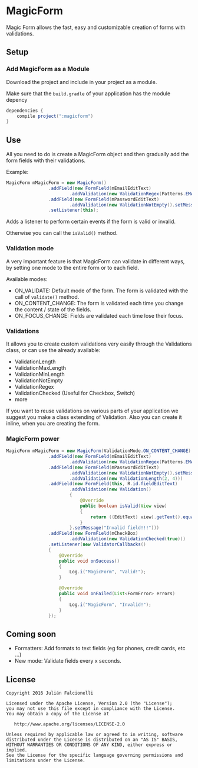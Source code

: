 MagicForm 
===========

Magic Form allows the fast, easy and customizable creation of forms with validations.

Setup
-----
### Add MagicForm as a Module
Download the project and include in your project as a module.

Make sure that the `build.gradle` of your application has the module depency

```groovy
dependencies {
    compile project(":magicform")
}
```

Use
-----

All you need to do is create a MagicForm object and then gradually add the form fields with their validations.

Example:

```java
MagicForm mMagicForm = new MagicForm()
				.addField(new FormField(mEmailEditText)
						.addValidation(new ValidationRegex(Patterns.EMAIL_ADDRESS).setMessage("invalid email")))
				.addField(new FormField(mPasswordEditText)
						.addValidation(new ValidationNotEmpty().setMessage("Required Field")))
				.setListener(this);
```

Adds a listener to perform certain events if the form is valid or invalid.

Otherwise you can call the `isValid()` method.

### Validation mode

A very important feature is that MagicForm can validate in different ways, by setting one mode to the entire form or to each field.

Available modes:
- ON_VALIDATE: Default mode of the form. The form is validated with the call of `validate()` method.
- ON_CONTENT_CHANGE: The form is validated each time you change the content / state of the fields.
- ON_FOCUS_CHANGE: Fields are validated each time lose their focus.

### Validations
It allows you to create custom validations very easily through the Validations class, or can use the already available:

- ValidationLength
- ValidationMaxLength
- ValidationMinLength
- ValidationNotEmpty
- ValidationRegex
- ValidationChecked (Useful for Checkbox, Switch)
- more

If you want to reuse validations on various parts of your application we suggest you make a class extending of Validation. Also you can create it inline, when you are creating the form.

### MagicForm power

```java
MagicForm mMagicForm = new MagicForm(ValidationMode.ON_CONTENT_CHANGE)
				.addField(new FormField(mEmailEditText)
						.addValidation(new ValidationRegex(Patterns.EMAIL_ADDRESS).setMessage("invalid email")))
				.addField(new FormField(mPasswordEditText)
						.addValidation(new ValidationNotEmpty().setMessage("Required Field"))
						.addValidation(new ValidationLength(2, 4)))
				.addField(new FormField(this, R.id.fieldEditText)
						.addValidation(new Validation()
						{
							@Override
							public boolean isValid(View view)
							{
								return ((EditText) view).getText().equals("something");
							}
						}.setMessage("Invalid field!!!")))
				.addField(new FormField(mCheckBox)
						.addValidation(new ValidationChecked(true)))
				.setListener(new ValidatorCallbacks()
				{
					@Override
					public void onSuccess()
					{
						Log.i("MagicForm", "Valid!");
					}

					@Override
					public void onFailed(List<FormError> errors)
					{
						Log.i("MagicForm", "Invalid!");
					}
				});
```



Coming soon
-----

- Formatters: Add formats to text fields (eg for phones, credit cards, etc ...)
- New mode: Validate fields every x seconds.

License
-----
    Copyright 2016 Julián Falcionelli

    Licensed under the Apache License, Version 2.0 (the "License");
    you may not use this file except in compliance with the License.
    You may obtain a copy of the License at

       http://www.apache.org/licenses/LICENSE-2.0

    Unless required by applicable law or agreed to in writing, software
    distributed under the License is distributed on an "AS IS" BASIS,
    WITHOUT WARRANTIES OR CONDITIONS OF ANY KIND, either express or implied.
    See the License for the specific language governing permissions and
    limitations under the License.
